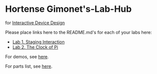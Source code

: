 # Hortense Gimonet's-Lab-Hub
for [Interactive Device Design](https://github.com/FAR-Lab/Developing-and-Designing-Interactive-Devices/)

Please place links here to the README.md's for each of your labs here:

- [Lab 1. Staging Interaction](Lab%201/)
- [Lab 2. The Clock of Pi](Lab%202/)

For demos, see [here](https://www.youtube.com/watch?v=A4iu2SVTTEs&list=PLRs-v4T858Ldc9at1v64JoEdFnteZAZzw).

For parts list, see [here](Lab%202/partslist.md).
